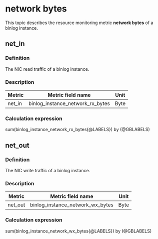 # network bytes

This topic describes the resource monitoring metric **network bytes** of a binlog instance.

## net_in

### Definition

The NIC read traffic of a binlog instance.

### Description

| **Metric** |   **Metric field name**    | **Unit** |
|---------|---------------|--------|
| net_in     | binlog_instance_network_rx_bytes | Byte    |

### Calculation expression

sum(binlog_instance_network_rx_bytes{@LABELS}) by (@GBLABELS)

## net_out

### Definition

The NIC write traffic of a binlog instance.

### Description

| **Metric** |   **Metric field name**    | **Unit** |
|---------|---------------|--------|
| net_out     | binlog_instance_network_wx_bytes | Byte    |

### Calculation expression

sum(binlog_instance_network_wx_bytes{@LABELS}) by (@GBLABELS)
